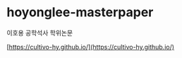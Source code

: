 # hoyonglee-masterpaper
이호용 공학석사 학위논문

[https://cultivo-hy.github.io/](https://cultivo-hy.github.io/)
